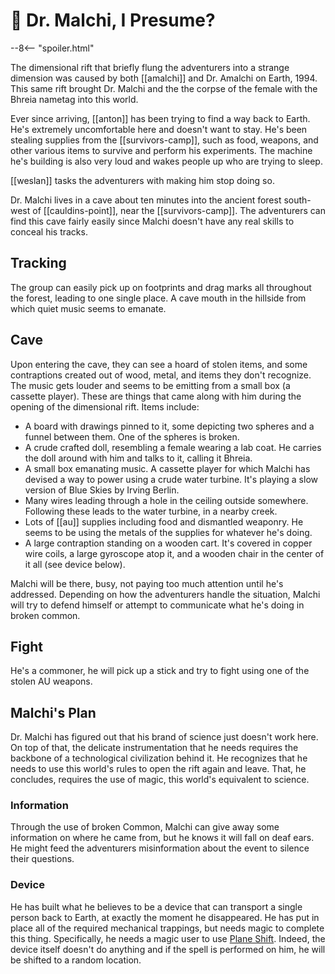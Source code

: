 # 🔐 Dr. Malchi, I Presume?

--8<-- "spoiler.html"

The dimensional rift that briefly flung the adventurers into a strange dimension was  caused by both [[amalchi]] and Dr. Amalchi on Earth, 1994. This same rift brought Dr. Malchi and the the corpse of the female with the Bhreia nametag into this world.

Ever since arriving, [[anton]] has been trying to find a way back to Earth. He's extremely uncomfortable here and doesn't want to stay. He's been stealing supplies from the [[survivors-camp]], such as food, weapons, and other various items to survive and perform his experiments. The machine he's building is also very loud and wakes people up who are trying to sleep.

[[weslan]] tasks the adventurers with making him stop doing so.

Dr. Malchi lives in a cave about ten minutes into the ancient forest south-west of [[cauldins-point]], near the [[survivors-camp]]. The adventurers can find this cave fairly easily since Malchi doesn't have any real skills to conceal his tracks.

## Tracking

The group can easily pick up on footprints and drag marks all throughout the forest, leading to one single place. A cave mouth in the hillside from which quiet music seems to emanate.

## Cave

Upon entering the cave, they can see a hoard of stolen items, and some contraptions created out of wood, metal, and items they don't recognize. The music gets louder and seems to be emitting from a small box (a cassette player). These are things that came along with him during the opening of the dimensional rift. Items include:

- A board with drawings pinned to it, some depicting two spheres and a funnel between them. One of the spheres is broken.
- A crude crafted doll, resembling a female wearing a lab coat. He carries the doll around with him and talks to it, calling it Bhreia.
- A small box emanating music. A cassette player for which Malchi has devised a way to power using a crude water turbine. It's playing a slow version of Blue Skies by Irving Berlin.
- Many wires leading through a hole in the ceiling outside somewhere. Following these leads to the water turbine, in a nearby creek.
- Lots of [[au]] supplies including food and dismantled weaponry. He seems to be using the metals of the supplies for whatever he's doing.
- A large contraption standing on a wooden cart. It's covered in copper wire coils, a large gyroscope atop it, and a wooden chair in the center of it all (see device below).

Malchi will be there, busy, not paying too much attention until he's addressed. Depending on how the adventurers handle the situation, Malchi will try to defend himself or attempt to communicate what he's doing in broken common.

## Fight

He's a commoner, he will pick up a stick and try to fight using one of the stolen AU weapons.

## Malchi's Plan

Dr. Malchi has figured out that his brand of science just doesn't work here. On top of that, the delicate instrumentation that he needs requires the backbone of a technological civilization behind it. He recognizes that he needs to use this world's rules to open the rift again and leave. That, he concludes, requires the use of magic, this world's equivalent to science.

### Information

Through the use of broken Common, Malchi can give away some information on where he came from, but he knows it will fall on deaf ears. He might feed the adventurers misinformation about the event to silence their questions.

### Device

He has built what he believes to be a device that can transport a single person back to Earth, at exactly the moment he disappeared. He has put in place all of the required mechanical trappings, but needs magic to complete this thing. Specifically, he needs a magic user to use [Plane Shift](https://www.dndbeyond.com/spells/plane-shift). Indeed, the device itself doesn't do anything and if the spell is performed on him, he will be shifted to a random location.
